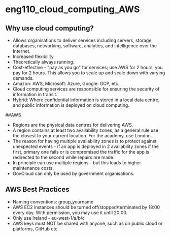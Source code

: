 # eng110_cloud_computing_AWS

## Why use cloud computing?
- Allows organisations to deliver services including servers, storage, databases, networking, software, analytics, and intelligence over the Internet.
- Increased flexibility.
- Theoretically always running.
- Cost-effective - "pay as you go" for services; use AWS for 2 hours, you pay for 2 hours. This allows you to scale up and scale down with varying demands.
- Amazon: AWS, Microsoft: Azure, Google: GCP, etc.
- Cloud computing services are responsible for ensuring the security of information in transit.
- Hybrid: Where confidential information is stored in a local data centre, and public information is deployed on cloud computing.

##AWS
- Regions are the physical data centres for delivering AWS.
- A region contains at least two availability zones, as a general rule use the closest to your current location. For the academy, use London.
- The reason for having multiple availability zones is to protect against unexpected events - if an app is deployed in 2 availability zones if the first, primary one fails or is compromised the traffic for the app is redirected to the second while repairs are made.
- In principle can use multiple regions - but this leads to higher maintenance costs.
- GovCloud can only be used by government organisations.

## AWS Best Practices
- Naming conventions: group_yourname
- AWS EC2 instances should be turned off/stopped/terminated by 18:00 every day. With permission, you may use it until 20:00.
- Only use Ireland - eu-west-1/a/b/c
- AWS keys must NOT be shared with anyone, such as on public cloud or platforms, GitHub etc.